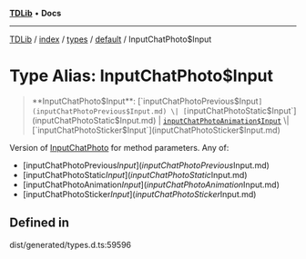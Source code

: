[**TDLib**](../../../../../../README.md) • **Docs**

***

[TDLib](../../../../../../modules.md) / [index](../../../../../README.md) / [types](../../../README.md) / [default](../README.md) / InputChatPhoto$Input

# Type Alias: InputChatPhoto$Input

> **InputChatPhoto$Input**: [`inputChatPhotoPrevious$Input`](inputChatPhotoPrevious$Input.md) \| [`inputChatPhotoStatic$Input`](inputChatPhotoStatic$Input.md) \| [`inputChatPhotoAnimation$Input`](inputChatPhotoAnimation$Input.md) \| [`inputChatPhotoSticker$Input`](inputChatPhotoSticker$Input.md)

Version of [InputChatPhoto](InputChatPhoto.md) for method parameters.
Any of:
- [inputChatPhotoPrevious$Input](inputChatPhotoPrevious$Input.md)
- [inputChatPhotoStatic$Input](inputChatPhotoStatic$Input.md)
- [inputChatPhotoAnimation$Input](inputChatPhotoAnimation$Input.md)
- [inputChatPhotoSticker$Input](inputChatPhotoSticker$Input.md)

## Defined in

dist/generated/types.d.ts:59596

